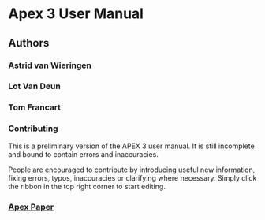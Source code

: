 # Apex 3 User Manual

## Authors
### Astrid van Wieringen
### Lot Van Deun
### Tom Francart

### Contributing
This is a preliminary version of the APEX 3 user manual. It
is still incomplete and bound to contain errors and inaccuracies.

People are encouraged to contribute by introducing useful new information,
fixing errors, typos, inaccuracies or clarifying where necessary.
Simply click the ribbon in the top right corner to start editing.

### [Apex Paper](https://lirias.kuleuven.be/handle/123456789/184286)

